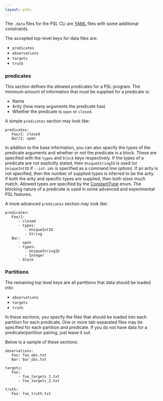 ```yaml
---
layout: wiki
---
```


The `.data` files for the PSL CLi are [YAML](https://en.wikipedia.org/wiki/YAML) files with some additional constraints.

The accepted top-level keys for data files are:
 - `predicates`
 - `observations`
 - `targets`
 - `truth`

### predicates

This section defines the allowed predicates for a PSL program.
The minimum amount of information that must be supplied for a predicate is:
 - Name
 - Arity (how many arguments the predicate has)
 - Whether the predicate is `open` or `closed`.

A simple `predicates` section may look like:
```
predicates:
   Foo/2: closed
   Bar/2: open
```

In addition to the base information, you can also specify the types of the predicate arguments and whether or not the predicate is a block.
These are specified with the `types` and `block` keys respectively.
If the types of a predicate are not explicitly stated, then `UniqueStringID` is used (or `UniqueIntID` if `--int-ids` is specified as a command line option).
If an arity is not specified, then the number of supplied types is inferred to be the arity.
If both the arity and specific types are supplied, then both sizes much match.
Allowed types are specified by the [ConstantType](https://linqs-data.soe.ucsc.edu/psl-docs/docs/psl/develop-head/org/linqs/psl/model/term/ConstantType.html) enum.
The blocking nature of a predicate is used in some advanced and experimental PSL features.

A more advanced `predicates` section may look like:
```
predicates:
   Foo/2:
      - closed
      - types:
         - UniqueIntID
         - String
   Bar:
      - open
      - types:
         - UniqueStringID
         - Integer
      - block
```

### Partitions

The remaining top level keys are all partitions that data should be loaded into:
 - `observations`
 - `targets`
 - `truth`

In these sections, you specify the files that should be loaded into each partition for each predicate.
One or more tab-separated files may be specified for each partition and predicate.
If you do not have data for a predicate/partition pairing, just leave it out.

Below is a sample of these sections:
```
observations:
   Foo: foo_obs.txt
   Bar: bar_obs.txt

targets:
   Foo:
      - foo_targets_1.txt
      - foo_targets_2.txt

truth:
   Foo: foo_truth.txt
```